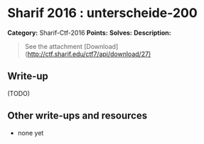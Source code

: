 # Sharif 2016 : unterscheide-200

**Category:** Sharif-Ctf-2016
**Points:** 
**Solves:** 
**Description:**

> See the attachment [Download](<http://ctf.sharif.edu/ctf7/api/download/27)>


## Write-up

(TODO)

## Other write-ups and resources

* none yet
